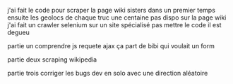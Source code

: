 j'ai fait le code pour scraper la page wiki
sisters dans un premier temps
ensuite les geolocs de chaque truc
une centaine pas dispo sur la page wiki
j'ai fait un crawler selenium sur un site spécialisé
pas mettre le code il est degueu

partie un
comprendre js
requete ajax
ça part de bibi qui voulait un form

partie deux 
scraping wikipedia

partie trois
corriger les bugs
dev en solo avec une direction aléatoire
